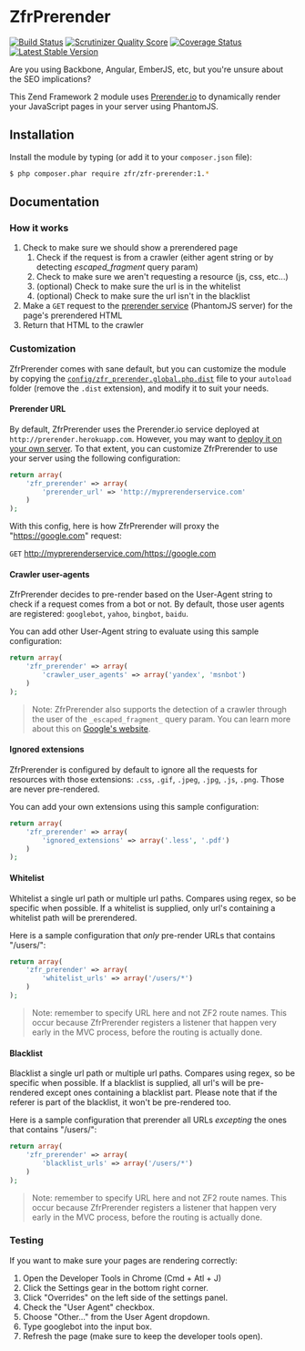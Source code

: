 # ZfrPrerender

[![Build Status](https://travis-ci.org/zf-fr/zfr-prerender.png?branch=master)](https://travis-ci.org/zf-fr/zfr-prerender)
[![Scrutinizer Quality Score](https://scrutinizer-ci.com/g/zf-fr/zfr-prerender/badges/quality-score.png?s=fd78ed5f6dab14beef3884ef3073fd0ce49e2ac5)](https://scrutinizer-ci.com/g/zf-fr/zfr-prerender/)
[![Coverage Status](https://coveralls.io/repos/zf-fr/zfr-prerender/badge.png)](https://coveralls.io/r/zf-fr/zfr-prerender)
[![Latest Stable Version](https://poser.pugx.org/zfr/zfr-prerender/v/stable.png)](https://packagist.org/packages/zfr/zfr-prerender)

Are you using Backbone, Angular, EmberJS, etc, but you're unsure about the SEO implications?

This Zend Framework 2 module uses [Prerender.io](http://www.prerender.io) to dynamically render your JavaScript
pages in your server using PhantomJS.

## Installation

Install the module by typing (or add it to your `composer.json` file):

```sh
$ php composer.phar require zfr/zfr-prerender:1.*
```

## Documentation

### How it works

1. Check to make sure we should show a prerendered page
	1. Check if the request is from a crawler (either agent string or by detecting _escaped_fragment_ query param)
	2. Check to make sure we aren't requesting a resource (js, css, etc...)
	3. (optional) Check to make sure the url is in the whitelist
	4. (optional) Check to make sure the url isn't in the blacklist
2. Make a `GET` request to the [prerender service](https://github.com/collectiveip/prerender) (PhantomJS server) for
the page's prerendered HTML
3. Return that HTML to the crawler

### Customization

ZfrPrerender comes with sane default, but you can customize the module by copying the
[`config/zfr_prerender.global.php.dist`](config/zfr_prerender.global.php.dist) file to your `autoload` folder
(remove the `.dist` extension), and modify it to suit your needs.

#### Prerender URL

By default, ZfrPrerender uses the Prerender.io service deployed at `http://prerender.herokuapp.com`. However, you
may want to [deploy it on your own server](https://github.com/collectiveip/prerender#deploying-your-own). To that
extent, you can customize ZfrPrerender to use your server using the following configuration:

```php
return array(
    'zfr_prerender' => array(
        'prerender_url' => 'http://myprerenderservice.com'
    )
);
```

With this config, here is how ZfrPrerender will proxy the "https://google.com" request:

`GET` http://myprerenderservice.com/https://google.com

#### Crawler user-agents

ZfrPrerender decides to pre-render based on the User-Agent string to check if a request comes from a bot or not. By
default, those user agents are registered: `googlebot`, `yahoo`, `bingbot`, `baidu`.

You can add other User-Agent string to evaluate using this sample configuration:

```php
return array(
    'zfr_prerender' => array(
        'crawler_user_agents' => array('yandex', 'msnbot')
    )
);
```

> Note: ZfrPrerender also supports the detection of a crawler through the user of the `_escaped_fragment_` query
param. You can learn more about this on [Google's website](https://developers.google.com/webmasters/ajax-crawling/docs/getting-started).

#### Ignored extensions

ZfrPrerender is configured by default to ignore all the requests for resources with those extensions: `.css`,
`.gif`, `.jpeg`, `.jpg`, `.js`, `.png`. Those are never pre-rendered.

You can add your own extensions using this sample configuration:

```php
return array(
    'zfr_prerender' => array(
        'ignored_extensions' => array('.less', '.pdf')
    )
);
```

#### Whitelist

Whitelist a single url path or multiple url paths. Compares using regex, so be specific when possible. If a whitelist
is supplied, only url's containing a whitelist path will be prerendered.

Here is a sample configuration that *only* pre-render URLs that contains "/users/":

```php
return array(
    'zfr_prerender' => array(
        'whitelist_urls' => array('/users/*')
    )
);
```

> Note: remember to specify URL here and not ZF2 route names. This occur because ZfrPrerender registers a listener
that happen very early in the MVC process, before the routing is actually done.

#### Blacklist

Blacklist a single url path or multiple url paths. Compares using regex, so be specific when possible. If a blacklist
is supplied, all url's will be pre-rendered except ones containing a blacklist part. Please note that if the referer
is part of the blacklist, it won't be pre-rendered too.

Here is a sample configuration that prerender all URLs *excepting* the ones that contains "/users/":

```php
return array(
    'zfr_prerender' => array(
        'blacklist_urls' => array('/users/*')
    )
);
```

> Note: remember to specify URL here and not ZF2 route names. This occur because ZfrPrerender registers a listener
that happen very early in the MVC process, before the routing is actually done.

### Testing

If you want to make sure your pages are rendering correctly:

1. Open the Developer Tools in Chrome (Cmd + Atl + J)
2. Click the Settings gear in the bottom right corner.
3. Click "Overrides" on the left side of the settings panel.
4. Check the "User Agent" checkbox.
5. Choose "Other..." from the User Agent dropdown.
6. Type googlebot into the input box.
7. Refresh the page (make sure to keep the developer tools open).

